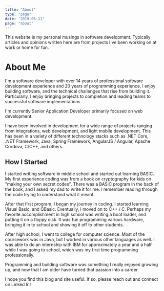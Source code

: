 ```yaml
---
title: "About"
type: "page"
date: "2019-05-11"
page: "about"
---
```


This website is my personal musings in software development.  Typically articles and opinions written here are from projects I've been working on at work or home for fun.

# About Me

I'm a software developer with over 14 years of professional software development experience and 20 years of programming experience.  I enjoy building software, and the technical challenges that rise from building it.  Particularly, I enjoy bringing projects to completion and leading teams to successful software implementations.

I'm currently Senior Application Developer primarily focused on web development.

I have been involved in development for a wide range of projects ranging from integrations, web development, and light mobile development.  This has been in a variety of different technology stacks such as .NET Core, .NET Framework, Java, Spring Framework, AngularJS / Angular, Apache Cordova, C/C++, and others.

## How I Started

I started writing software in middle school and started out learning BASIC.  My first experience coding was from a book on cryptography for kids on "making your own secret codes".  There was a BASIC program in the back of the book, and I asked my dad to write it for me.  I remember reading through the code trying to understand what it meant.

After that first program, I began my journey in coding.  I started learning Visual Basic, and QBasic.  Eventually, I moved on to C++ / C.  Perhaps my favorite accomplishment in high school was writing a boot loader, and putting it on a floppy disk.  It was fun programming various hardware, bringing it in to school and showing it off to other students.

After high school, I went to college for computer science.  Most of the coursework was in Java, but I worked in various other languages as well.  I was able to do an internship with IBM for approximately a year and a half while I was going to school, which was my first time programming professionally.

Programming and building software was something I really enjoyed growing up, and now that I am older have turned that passion into a career.

I hope you find this blog and site useful.  If so, please reach out and connect on Linked In!